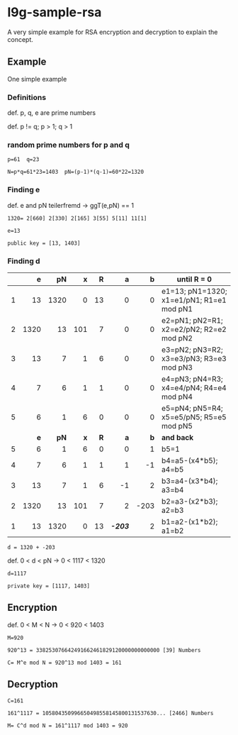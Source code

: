 # l9g-sample-rsa

A very simple example for RSA encryption and decryption to explain the concept.

## Example

One simple example

### Definitions

def. p, q, e are prime numbers

def. p != q;  p > 1; q > 1

### random prime numbers for p and q

```t
p=61  q=23

N=p*q=61*23=1403  pN=(p-1)*(q-1)=60*22=1320
```

### Finding e

def. e and pN teilerfremd -> ggT(e,pN) == 1

```t
1320= 2[660] 2[330] 2[165] 3[55] 5[11] 11[1]

e=13

public key = [13, 1403]
```

### Finding d

|   |     e |    pN |     x |     R |     a |     b | until R = 0 |
|--:|--:|--:|--:|--:|--:|--:|---|
| 1 |    13 |  1320 |     0 |    13 |     0 |     0 | e1=13; pN1=1320; x1=e1/pN1; R1=e1 mod pN1 |
| 2 |  1320 |    13 |   101 |     7 |     0 |     0 | e2=pN1; pN2=R1; x2=e2/pN2; R2=e2 mod pN2 |
| 3 |    13 |     7 |     1 |     6 |     0 |     0 | e3=pN2; pN3=R2; x3=e3/pN3; R3=e3 mod pN3 |
| 4 |     7 |     6 |     1 |     1 |     0 |     0 | e4=pN3; pN4=R3; x4=e4/pN4; R4=e4 mod pN4 |
| 5 |     6 |     1 |     6 |     0 |     0 |     0 | e5=pN4; pN5=R4; x5=e5/pN5; R5=e5 mod pN5 |
| | **e** | **pN** | **x** | **R** | **a** | **b** | **and back** |
| 5 |     6 |     1 |     6 |     0 |     0 |     1 | b5=1 |
| 4 |     7 |     6 |     1 |     1 |     1 |    -1 | b4=a5-(x4*b5); a4=b5 |
| 3 |    13 |     7 |     1 |     6 |    -1 |     2 | b3=a4-(x3*b4); a3=b4 |
| 2 |  1320 |    13 |   101 |     7 |     2 |  -203 | b2=a3-(x2*b3); a2=b3 |
| 1 |    13 |  1320 |     0 |    13 |  ***-203*** |     2 | b1=a2-(x1*b2); a1=b2 |

`d = 1320 + -203`

def. 0 < d < pN  ->  0 < 1117 < 1320

```t
d=1117

private key = [1117, 1403]
```

## Encryption

def. 0 < M < N  ->  0 < 920 < 1403

```t
M=920

920^13 = 338253076642491662461829120000000000000 [39] Numbers

C= M^e mod N = 920^13 mod 1403 = 161
```

## Decryption

```t
C=161

161^1117 = 105804350996650498558145800131537630... [2466] Numbers

M= C^d mod N = 161^1117 mod 1403 = 920
```
